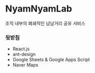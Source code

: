 # NyamNyamLab
조직 내부의 폐쇄적인 냠냠거리 공유 서비스 

### 뒷받침
* React.js
* ant-design
* Google Sheets & Google Apps Script
* Naver Maps
